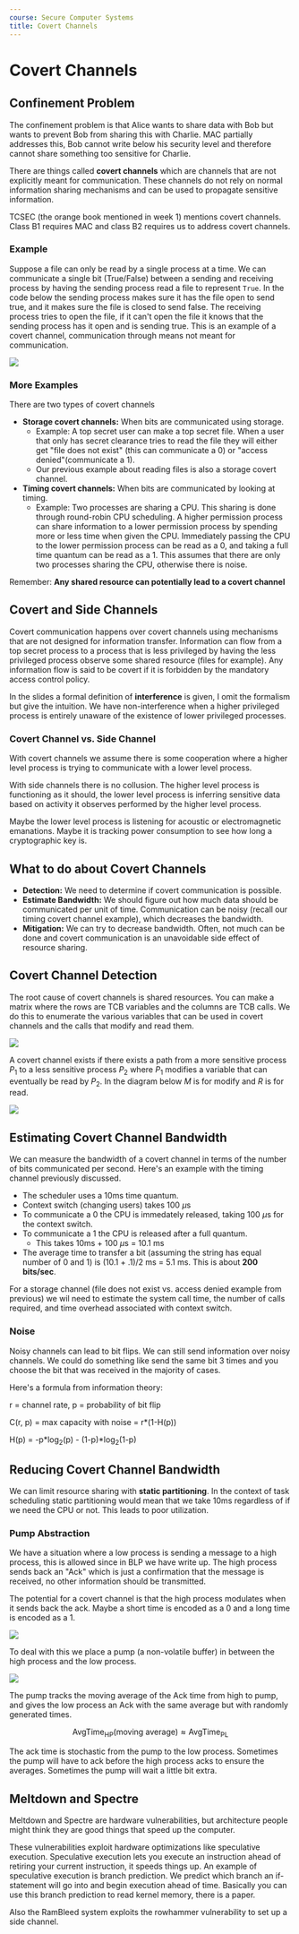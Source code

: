 ```yaml
---
course: Secure Computer Systems
title: Covert Channels
---
```


# Covert Channels

## Confinement Problem

The confinement problem is that Alice wants to share data with Bob but wants to
prevent Bob from sharing this with Charlie. MAC partially addresses this, Bob
cannot write below his security level and therefore cannot share something too
sensitive for Charlie.

There are things called **covert channels** which are channels that are not
explicitly meant for communication. These channels do not rely on normal
information sharing mechanisms and can be used to propagate sensitive
information.

TCSEC (the orange book mentioned in week 1) mentions covert channels. Class B1
requires MAC and class B2 requires us to address covert channels.

### Example

Suppose a file can only be read by a single process at a time. We can
communicate a single bit (True/False) between a sending and receiving process by
having the sending process read a file to represent `True`. In the code below
the sending process makes sure it has the file open to send true, and it makes
sure the file is closed to send false. The receiving process tries to open the
file, if it can't open the file it knows that the sending process has it open
and is sending true. This is an example of a covert channel, communication
through means not meant for communication.

![](https://assets.omscs-notes.com/images/notes/secure-computer-systems/module10/example.png)

### More Examples

There are two types of covert channels

- **Storage covert channels:** When bits are communicated using storage.
  - Example: A top secret user can make a top secret file. When a user that only
    has secret clearance tries to read the file they will either get "file does
    not exist" (this can communicate a 0) or "access denied"(communicate a 1).
  - Our previous example about reading files is also a storage covert channel.
- **Timing covert channels:** When bits are communicated by looking at timing.
  - Example: Two processes are sharing a CPU. This sharing is done through
    round-robin CPU scheduling. A higher permission process can share
    information to a lower permission process by spending more or less time when
    given the CPU. Immediately passing the CPU to the lower permission process
    can be read as a 0, and taking a full time quantum can be read as a 1. This
    assumes that there are only two processes sharing the CPU, otherwise there
    is noise.

Remember: **Any shared resource can potentially lead to a covert channel**

## Covert and Side Channels

Covert communication happens over covert channels using mechanisms that are not
designed for information transfer. Information can flow from a top secret
process to a process that is less privileged by having the less privileged
process observe some shared resource (files for example). Any information flow
is said to be covert if it is forbidden by the mandatory access control policy.

In the slides a formal definition of **interference** is given, I omit the
formalism but give the intuition. We have non-interference when a higher
privileged process is entirely unaware of the existence of lower privileged
processes.

### Covert Channel vs. Side Channel

With covert channels we assume there is some cooperation where a higher level
process is trying to communicate with a lower level process.

With side channels there is no collusion. The higher level process is
functioning as it should, the lower level process is inferring sensitive data
based on activity it observes performed by the higher level process.

Maybe the lower level process is listening for acoustic or electromagnetic
emanations. Maybe it is tracking power consumption to see how long a
cryptographic key is.

## What to do about Covert Channels

- **Detection:** We need to determine if covert communication is possible.
- **Estimate Bandwidth:** We should figure out how much data should be
  communicated per unit of time. Communication can be noisy (recall our timing
  covert channel example), which decreases the bandwidth.
- **Mitigation:** We can try to decrease bandwidth. Often, not much can be done
  and covert communication is an unavoidable side effect of resource sharing.

## Covert Channel Detection

The root cause of covert channels is shared resources. You can make a matrix
where the rows are TCB variables and the columns are TCB calls. We do this to
enumerate the various variables that can be used in covert channels and the
calls that modify and read them.

![](https://assets.omscs-notes.com/images/notes/secure-computer-systems/module10/SRM.png)

A covert channel exists if there exists a path from a more sensitive process
$P_1$ to a less sensitive process $P_2$ where $P_1$ modifies a variable that can
eventually be read by $P_2$. In the diagram below $M$ is for modify and $R$ is
for read.

![](https://assets.omscs-notes.com/images/notes/secure-computer-systems/module10/transitive.png)

## Estimating Covert Channel Bandwidth

We can measure the bandwidth of a covert channel in terms of the number of bits
communicated per second. Here's an example with the timing channel previously
discussed.

- The scheduler uses a 10ms time quantum.
- Context switch (changing users) takes 100 $\mu\text{s}$
- To communicate a 0 the CPU is immedately released, taking 100 $\mu\text{s}$
  for the context switch.
- To communicate a 1 the CPU is released after a full quantum.
  - This takes 10ms + 100 $\mu\text{s}$ = 10.1 ms
- The average time to transfer a bit (assuming the string has equal number of 0
  and 1) is (10.1 + .1)/2 ms = 5.1 ms. This is about **200 bits/sec**.

For a storage channel (file does not exist vs. access denied example from
previous) we wil need to estimate the system call time, the number of calls
required, and time overhead associated with context switch.

### Noise

Noisy channels can lead to bit flips. We can still send information over noisy
channels. We could do something like send the same bit 3 times and you choose
the bit that was received in the majority of cases.

Here's a formula from information theory:

r = channel rate, p = probability of bit flip

C(r, p) = max capacity with noise = r*(1-H(p))

H(p) = -p*$\log_2$(p) - (1-p)*$\log_2$(1-p)

## Reducing Covert Channel Bandwidth

We can limit resource sharing with **static partitioning**. In the context of
task scheduling static partitioning would mean that we take 10ms regardless of
if we need the CPU or not. This leads to poor utilization.

### Pump Abstraction

We have a situation where a low process is sending a message to a high process,
this is allowed since in BLP we have write up. The high process sends back an
"Ack" which is just a confirmation that the message is received, no other
information should be transmitted.

The potential for a covert channel is that the high process modulates when it
sends back the ack. Maybe a short time is encoded as a 0 and a long time is
encoded as a 1.

![](https://assets.omscs-notes.com/images/notes/secure-computer-systems/module10/ack.png)

To deal with this we place a pump (a non-volatile buffer) in between the high
process and the low process.

![](https://assets.omscs-notes.com/images/notes/secure-computer-systems/module10/ackpump.png)

The pump tracks the moving average of the Ack time from high to pump, and gives
the low process an Ack with the same average but with randomly generated times.

$$
\text{AvgTime}_\text{HP}(\text{moving average}) \approx
\text{AvgTime}_\text{PL}
$$

The ack time is stochastic from the pump to the low process. Sometimes the pump
will have to ack before the high process acks to ensure the averages. Sometimes
the pump will wait a little bit extra.

## Meltdown and Spectre

Meltdown and Spectre are hardware vulnerabilities, but architecture people might
think they are good things that speed up the computer.

These vulnerabilities exploit hardware optimizations like speculative execution.
Speculative execution lets you execute an instruction ahead of retiring your
current instruction, it speeds things up. An example of speculative execution is
branch prediction. We predict which branch an if-statement will go into and
begin execution ahead of time. Basically you can use this branch prediction to
read kernel memory, there is a paper.

Also the RamBleed system exploits the rowhammer vulnerability to set up a side
channel.
